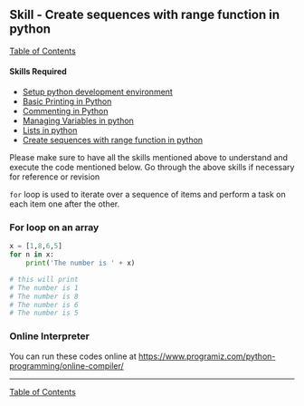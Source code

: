 ## Skill - Create sequences with range function in python
[Table of Contents](https://nagasudhir.blogspot.com/2020/04/taming-python-table-of-contents.html)

#### Skills Required
* [Setup python development environment](https://nagasudhir.blogspot.com/2020/04/setup-python-development-environment_14.html)
* [Basic Printing in Python](https://nagasudhir.blogspot.com/2020/04/basic-printing-in-python.html)
* [Commenting in Python](https://nagasudhir.blogspot.com/2020/04/comments-in-python.html)
* [Managing Variables in python](https://nagasudhir.blogspot.com/2020/04/managing-variables-in-python.html)
* [Lists in python](https://nagasudhir.blogspot.com/2020/04/lists-in-python.html)
* [Create sequences with range function in python](https://nagasudhir.blogspot.com/2020/05/create-sequences-with-range-function.html)

Please make sure to have all the skills mentioned above to understand and execute the code mentioned below. Go through the above skills if necessary for reference or revision

`for` loop is used to iterate over a sequence of items and perform a task on each item one after the other. 

### For loop on an array
```python
x = [1,8,6,5]
for n in x:
	print('The number is ' + x)

# this will print
# The number is 1
# The number is 8
# The number is 6
# The number is 5
```




### Online Interpreter
You can run these codes online at https://www.programiz.com/python-programming/online-compiler/

<hr/>

[Table of Contents](https://nagasudhir.blogspot.com/2020/04/taming-python-table-of-contents.html)


<!--stackedit_data:
eyJwcm9wZXJ0aWVzIjoidGl0bGU6IEZvciBsb29wIGluIHB5dG
hvblxuYXV0aG9yOiBOYWdhc3VkaGlyIFB1bGxhXG50YWdzOiAn
bGVhcm5pbmcsIHB5dGhvbiwgdGFtaW5nX3B5dGhvbl9za2lsbC
dcbmNhdGVnb3JpZXM6IHRhbWluZ19weXRob25fc2tpbGxcbmRh
dGU6ICcyMDIwLTA1LTAyJ1xuIiwiaGlzdG9yeSI6Wy0xOTQ3OD
M3NjMsMTUyNDA2MDk3MSwxMzQ3NDgxNDgsLTE0NTk3NDg5NDdd
fQ==
-->